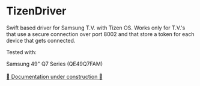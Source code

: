 # TizenDriver

Swift based driver for Samsung T.V. with Tizen OS.
Works only for T.V.'s that use a secure connection over port 8002 and 
that store a token for each device that gets connected.

Tested with:

Samsung 49" Q7 Series (QE49Q7FAM)
<br />
<br />
[🚧 Documentation under construction 🚧](https://themisfit68.github.io/TizenDriver/documentation/tizendriver/)

